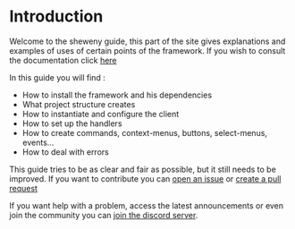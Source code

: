 # Introduction

Welcome to the sheweny guide, this part of the site gives explanations and examples of uses of certain points of the framework. If you wish to consult the documentation click [here](../doc)

In this guide you will find :

- How to install the framework and his dependencies
- What project structure creates
- How to instantiate and configure the client
- How to set up the handlers
- How to create commands, context-menus, buttons, select-menus, events...
- How to deal with errors

This guide tries to be as clear and fair as possible, but it still needs to be improved. If you want to contribute you can [open an issue](https://github.com/Sheweny/website/issues/new) or [create a pull request](https://github.com/Sheweny/website/pulls)

If you want help with a problem, access the latest announcements or even join the community you can [join the discord server](https://discord.gg/qgd85nEf5a).
